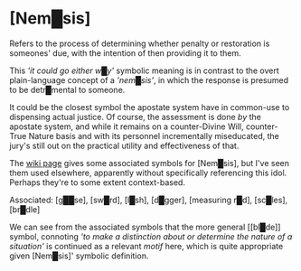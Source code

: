 # [Nem█sis]

Refers to the process of determining whether penalty or restoration is someones' due, with the intention of then providing it to them.

This *'it could go either w█y'* symbolic meaning is in contrast to the overt plain-language concept of a *'nem█sis'*, in which the response is presumed to be detr█mental to someone.

It could be the closest symbol the apostate system have in common-use to dispensing actual justice.  Of course, the assessment is done *by* the apostate system, and while it remains on a counter-Divine Will, counter-True Nature basis and with its personnel incrementally miseducated, the jury's still out on the practical utility and effectiveness of that.

The [wiki page](https://en.wikipedia.org/wiki/Nemesis) gives some associated symbols for [Nem█sis], but I've seen them used elsewhere, apparently without specifically referencing this idol.  Perhaps they're to some extent context-based.

Associated: [g██se], [sw█rd], [l█sh], [d█gger], [measuring r█d], [sc█les], [br█dle]

We can see from the associated symbols that the more general [[bl█de]] symbol, connoting *'to make a distinction about or determine the nature of a situation'* is continued as a relevant *motif* here, which is quite appropriate given [Nem█sis]' symbolic definition.